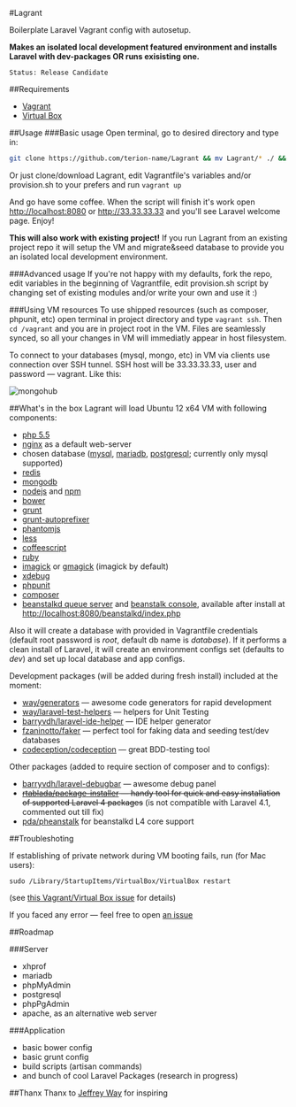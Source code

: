 #Lagrant

Boilerplate Laravel Vagrant config with autosetup.

**Makes an isolated local development featured environment and installs Laravel with dev-packages OR runs exisisting one.**
```
Status: Release Candidate
```
##Requirements
* [Vagrant](http://www.vagrantup.com/)
* [Virtual Box](https://www.virtualbox.org/)

##Usage
###Basic usage
Open terminal, go to desired directory and type in:
```bash
git clone https://github.com/terion-name/Lagrant && mv Lagrant/* ./ && rm -r -f Lagrant && vagrant up
```
Or just clone/download Lagrant, edit Vagrantfile's variables and/or provision.sh to your prefers and run ```vagrant up```

And go have some coffee.
When the script will finish it's work open [http://localhost:8080](http://localhost:8080) or http://33.33.33.33 and you'll see Laravel welcome page.
Enjoy!

**This will also work with existing project!**
If you run Lagrant from an existing project repo it will setup the VM and migrate&seed database to provide you an isolated local development environment.

###Advanced usage
If you're not happy with my defaults, fork the repo, edit variables in the beginning of Vagrantfile, edit provision.sh script by changing set of existing modules and/or write your own and use it :)

###Using VM resources
To use shipped resources (such as composer, phpunit, etc) open terminal in project directory and type ```vagrant ssh```. Then ```cd /vagrant``` and you are in project root in the VM. Files are seamlessly synced, so all your changes in VM will immediatly appear in host filesystem.

To connect to your databases (mysql, mongo, etc) in VM via clients use connection over SSH tunnel. SSH host will be 33.33.33.33, user and password — vagrant. Like this:

![mongohub](http://img822.imageshack.us/img822/1064/bp6h.png)

##What's in the box
Lagrant will load Ubuntu 12 x64 VM with following components:
* [php 5.5](http://php.net)
* [nginx](http://nginx.org/) as a default web-server
* chosen database ([mysql](http://www.mysql.com/), [mariadb](https://mariadb.org/), [postgresql](http://www.postgresql.org/); currently only mysql supported)
* [redis](http://redis.io/)
* [mongodb](http://www.mongodb.org/)
* [nodejs](http://nodejs.org/) and [npm](https://npmjs.org/)
* [bower](http://bower.io/)
* [grunt](http://gruntjs.com/)
* [grunt-autoprefixer](https://github.com/nDmitry/grunt-autoprefixer)
* [phantomjs](http://phantomjs.org/)
* [less](http://lesscss.org/)
* [coffeescript](http://coffeescript.org/)
* [ruby](https://www.ruby-lang.org)
* [imagick](http://php.net/imagick) or [gmagick](http://www.php.net/manual/en/book.gmagick.php) (imagick by default)
* [xdebug](http://xdebug.org/)
* [phpunit](http://phpunit.de/)
* [composer](http://getcomposer.org/)
* [beanstalkd queue server](https://github.com/kr/beanstalkd) and [beanstalk console](https://github.com/ptrofimov/beanstalk_console), available after install at [http://localhost:8080/beanstalkd/index.php](http://localhost:8080/beanstalkd/index.php)
 
Also it will create a database with provided in Vagrantfile credentials (default root password is *root*, default db name is *database*).
If it performs a clean install of Laravel, it will create an environment configs set (defaults to *dev*) and set up local database and app configs.

Development packages (will be added during fresh install) included at the moment:
* [way/generators](https://github.com/JeffreyWay/Laravel-4-Generators) — awesome code generators for rapid development
* [way/laravel-test-helpers](https://github.com/JeffreyWay/Laravel-Test-Helpers) — helpers for Unit Testing
* [barryvdh/laravel-ide-helper](https://github.com/barryvdh/laravel-ide-helper) — IDE helper generator
* [fzaninotto/faker](https://github.com/fzaninotto/Faker) — perfect tool for faking data and seeding test/dev databases
* [codeception/codeception](https://github.com/Codeception/Codeception) — great BDD-testing tool

Other packages (added to require section of composer and to configs):
* [barryvdh/laravel-debugbar](https://github.com/barryvdh/laravel-debugbar) — awesome debug panel
* ~~[rtablada/package-installer](https://github.com/rtablada/package-installer) — handy tool for quick and easy installation of supported Laravel 4 packages~~ (is not compatible with Laravel 4.1, commented out till fix) 
* [pda/pheanstalk](https://github.com/pda/pheanstalk/) for beanstalkd L4 core support
 
##Troubleshoting

If establishing of private network during VM booting fails, run (for Mac users):
```
sudo /Library/StartupItems/VirtualBox/VirtualBox restart
```
(see [this Vagrant/Virtual Box issue](https://github.com/mitchellh/vagrant/issues/2392#issuecomment-27367698) for details)

If you faced any error — feel free to open [an issue](https://github.com/terion-name/Lagrant/issues)

##Roadmap

###Server
* xhprof
* mariadb
* phpMyAdmin
* postgresql
* phpPgAdmin
* apache, as an alternative web server

###Application
* basic bower config
* basic grunt config
* build scripts (artisan commands)
* and bunch of cool Laravel Packages (research in progress)
 
##Thanx
Thanx to [Jeffrey Way](https://github.com/JeffreyWay) for inspiring
